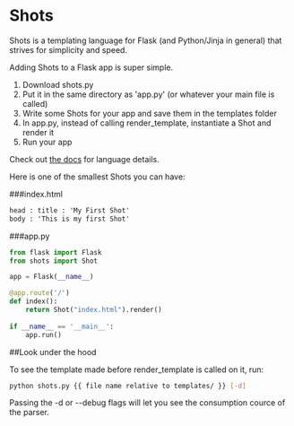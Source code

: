 Shots
=====

Shots is a templating language for Flask (and Python/Jinja in general) that strives for simplicity and speed.

Adding Shots to a Flask app is super simple.

1. Download shots.py
2. Put it in the same directory as 'app.py' (or whatever your main file is called)
3. Write some Shots for your app and save them in the templates folder
4. In app.py, instead of calling render_template, instantiate a Shot and render it
5. Run your app

Check out [the docs](http://flaskshots.herokuapp.com/docs) for language details.

Here is one of the smallest Shots you can have:

###index.html

```html
head : title : 'My First Shot'
body : 'This is my first Shot'
```

###app.py

```python
from flask import Flask
from shots import Shot

app = Flask(__name__)

@app.route('/')
def index():
	return Shot("index.html").render()
	
if __name__ == '__main__':
	app.run()
```

##Look under the hood

To see the template made before render_template is called on it, run:

```bash
python shots.py {{ file name relative to templates/ }} [-d]
```

Passing the -d or --debug flags will let you see the consumption cource of the parser.
